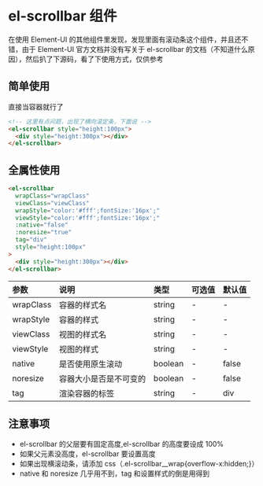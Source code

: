 # el-scrollbar 组件

在使用 Element-UI 的其他组件里发现，发现里面有滚动条这个组件，并且还不错，由于 Element-UI 官方文档并没有写关于 el-scrollbar 的文档（不知道什么原因），然后扒了下源码，看了下使用方式，仅供参考

## 简单使用

直接当容器就行了

```html
<!-- 这里有点问题，出现了横向滚定条，下面说 -->
<el-scrollbar style="height:100px">
  <div style="height:300px"></div>
</el-scrollbar>
```

## 全属性使用

```html
<el-scrollbar
  wrapClass="wrapClass"
  viewClass="viewClass"
  wrapStyle="color:'#fff';fontSize:'16px';"
  viewStyle="color:'#fff';fontSize:'16px';"
  :native="false"
  :noresize="true"
  tag="div"
  style="height:100px"
>
  <div style="height:300px"></div>
</el-scrollbar>
```

| 参数      | 说明                   | 类型    | 可选值 | 默认值 |
| :-------- | :--------------------- | :------ | :----- | :----- |
| wrapClass | 容器的样式名           | string  | -      | -      |
| wrapStyle | 容器的样式             | string  | -      | -      |
| viewClass | 视图的样式名           | string  | -      | -      |
| viewStyle | 视图的样式             | string  | -      | -      |
| native    | 是否使用原生滚动       | boolean | -      | false  |
| noresize  | 容器大小是否是不可变的 | boolean | -      | false  |
| tag       | 渲染容器的标签         | string  | -      | div    |

## 注意事项

- el-scrollbar 的父层要有固定高度,el-scrollbar 的高度要设成 100%
- 如果父元素没高度，el-scrollbar 要设置高度
- 如果出现横滚动条，请添加 css（.el-scrollbar\_\_wrap{overflow-x:hidden;}）
- native 和 noresize 几乎用不到，tag 和设置样式的倒是用得到
